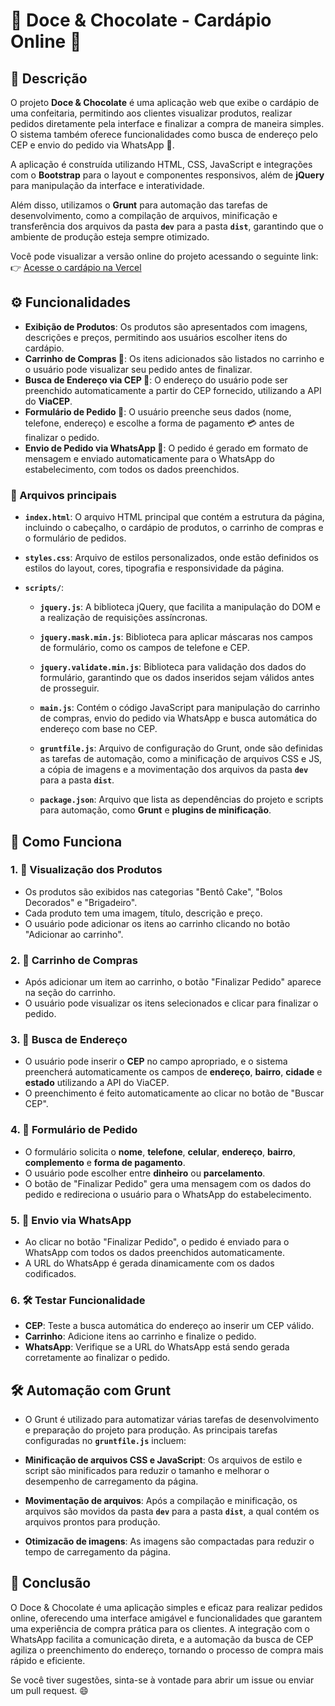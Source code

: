 # 🍫 **Doce & Chocolate** - Cardápio Online 🍰

## 📜 Descrição

O projeto **Doce & Chocolate** é uma aplicação web que exibe o cardápio de uma confeitaria, permitindo aos clientes visualizar produtos, realizar pedidos diretamente pela interface e finalizar a compra de maneira simples. O sistema também oferece funcionalidades como busca de endereço pelo CEP e envio do pedido via WhatsApp 📱.

A aplicação é construída utilizando HTML, CSS, JavaScript e integrações com o **Bootstrap** para o layout e componentes responsivos, além de **jQuery** para manipulação da interface e interatividade.

Além disso, utilizamos o **Grunt** para automação das tarefas de desenvolvimento, como a compilação de arquivos, minificação e transferência dos arquivos da pasta **`dev`** para a pasta **`dist`**, garantindo que o ambiente de produção esteja sempre otimizado.

Você pode visualizar a versão online do projeto acessando o seguinte link:  
👉 [Acesse o cardápio na Vercel](https://eduardadoceechocolate.vercel.app/)

## ⚙️ Funcionalidades

- **Exibição de Produtos**: Os produtos são apresentados com imagens, descrições e preços, permitindo aos usuários escolher itens do cardápio.
- **Carrinho de Compras 🛒**: Os itens adicionados são listados no carrinho e o usuário pode visualizar seu pedido antes de finalizar.
- **Busca de Endereço via CEP 📍**: O endereço do usuário pode ser preenchido automaticamente a partir do CEP fornecido, utilizando a API do **ViaCEP**.
- **Formulário de Pedido 📝**: O usuário preenche seus dados (nome, telefone, endereço) e escolhe a forma de pagamento 💳 antes de finalizar o pedido.
- **Envio de Pedido via WhatsApp 📲**: O pedido é gerado em formato de mensagem e enviado automaticamente para o WhatsApp do estabelecimento, com todos os dados preenchidos.

### 📝 Arquivos principais

- **`index.html`**: O arquivo HTML principal que contém a estrutura da página, incluindo o cabeçalho, o cardápio de produtos, o carrinho de compras e o formulário de pedidos.
  
- **`styles.css`**: Arquivo de estilos personalizados, onde estão definidos os estilos do layout, cores, tipografia e responsividade da página.

- **`scripts/`**:
  - **`jquery.js`**: A biblioteca jQuery, que facilita a manipulação do DOM e a realização de requisições assíncronas.
  - **`jquery.mask.min.js`**: Biblioteca para aplicar máscaras nos campos de formulário, como os campos de telefone e CEP.
  - **`jquery.validate.min.js`**: Biblioteca para validação dos dados do formulário, garantindo que os dados inseridos sejam válidos antes de prosseguir.
  - **`main.js`**: Contém o código JavaScript para manipulação do carrinho de compras, envio do pedido via WhatsApp e busca automática do endereço com base no CEP.
   - **`gruntfile.js`**: Arquivo de configuração do Grunt, onde são definidas as tarefas de automação, como a minificação de arquivos CSS e JS, a cópia de imagens e a movimentação dos arquivos da pasta **`dev`** para a pasta **`dist`**.

   - **`package.json`**: Arquivo que lista as dependências do projeto e scripts para automação, como **Grunt** e **plugins de minificação**.

## 🚀 Como Funciona

### 1. 🍰 **Visualização dos Produtos**
- Os produtos são exibidos nas categorias "Bentô Cake", "Bolos Decorados" e "Brigadeiro".
- Cada produto tem uma imagem, título, descrição e preço.
- O usuário pode adicionar os itens ao carrinho clicando no botão "Adicionar ao carrinho".

### 2. 🛒 **Carrinho de Compras**
- Após adicionar um item ao carrinho, o botão "Finalizar Pedido" aparece na seção do carrinho.
- O usuário pode visualizar os itens selecionados e clicar para finalizar o pedido.

### 3. 📍 **Busca de Endereço**
- O usuário pode inserir o **CEP** no campo apropriado, e o sistema preencherá automaticamente os campos de **endereço**, **bairro**, **cidade** e **estado** utilizando a API do ViaCEP.
- O preenchimento é feito automaticamente ao clicar no botão de "Buscar CEP".

### 4. 📝 **Formulário de Pedido**
- O formulário solicita o **nome**, **telefone**, **celular**, **endereço**, **bairro**, **complemento** e **forma de pagamento**.
- O usuário pode escolher entre **dinheiro** ou **parcelamento**.
- O botão de "Finalizar Pedido" gera uma mensagem com os dados do pedido e redireciona o usuário para o WhatsApp do estabelecimento.

### 5. 📲 **Envio via WhatsApp**
- Ao clicar no botão "Finalizar Pedido", o pedido é enviado para o WhatsApp com todos os dados preenchidos automaticamente.
- A URL do WhatsApp é gerada dinamicamente com os dados codificados.

### 6. 🛠 Testar Funcionalidade
- **CEP**: Teste a busca automática do endereço ao inserir um CEP válido.
- **Carrinho**: Adicione itens ao carrinho e finalize o pedido.
- **WhatsApp**: Verifique se a URL do WhatsApp está sendo gerada corretamente ao finalizar o pedido.

## 🛠 **Automação com Grunt**

- O Grunt é utilizado para automatizar várias tarefas de desenvolvimento e preparação do projeto para produção. As principais tarefas configuradas no **`gruntfile.js`** incluem:

- **Minificação de arquivos CSS e JavaScript**: Os arquivos de estilo e script são minificados para reduzir o tamanho e melhorar o desempenho de carregamento da página.
- **Movimentação de arquivos**: Após a compilação e minificação, os arquivos são movidos da pasta **`dev`** para a pasta **`dist`**, a qual contém os arquivos prontos para produção.
- **Otimizacão de imagens**: As imagens são compactadas para reduzir o tempo de carregamento da página.

## 🏁 Conclusão
O Doce & Chocolate é uma aplicação simples e eficaz para realizar pedidos online, oferecendo uma interface amigável e funcionalidades que garantem uma experiência de compra prática para os clientes. A integração com o WhatsApp facilita a comunicação direta, e a automação da busca de CEP agiliza o preenchimento do endereço, tornando o processo de compra mais rápido e eficiente.

Se você tiver sugestões, sinta-se à vontade para abrir um issue ou enviar um pull request. 😄
